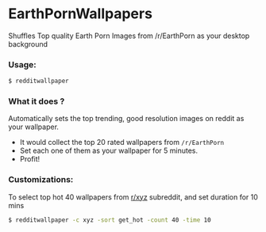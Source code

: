 # EarthPornWallpapers


Shuffles  Top quality Earth Porn Images from /r/EarthPorn as your desktop background


### Usage:
```bash
$ redditwallpaper
```

### What it does ?

Automatically sets the top trending, good resolution images on reddit as your wallpaper.

* It would collect the top 20 rated wallpapers from `/r/EarthPorn` 
* Set each one of them as your wallpaper for 5 minutes.
* Profit!


### Customizations:

To select top hot 40 wallpapers from [r/xyz]() subreddit, and set duration for 10 mins

```bash
$ redditwallpaper -c xyz -sort get_hot -count 40 -time 10
```
